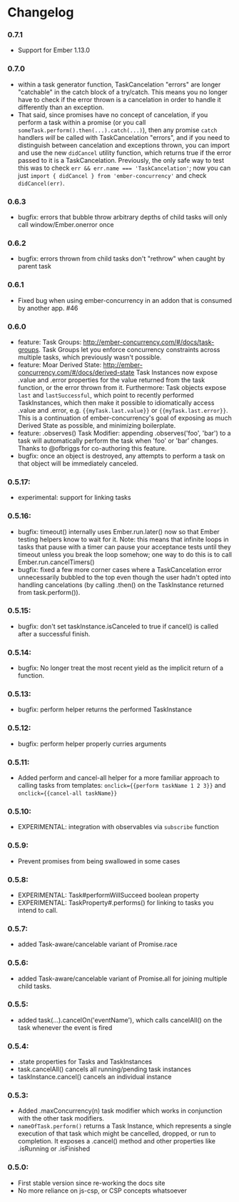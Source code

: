 # Changelog
### 0.7.1
  - Support for Ember 1.13.0

### 0.7.0
  - within a task generator function, TaskCancelation "errors" are
    longer "catchable" in the catch block of a try/catch. This means
    you no longer have to check if the error thrown is a cancelation
    in order to handle it differently than an exception.
  - That said, since promises have no concept of cancelation, if
    you perform a task within a promise (or you call
    `someTask.perform().then(...).catch(...)`), then any promise
    `catch` handlers _will_ be called with TaskCancelation "errors",
    and if you need to distinguish between cancelation and exceptions
    thrown, you can import and use the new `didCancel` utility function,
    which returns true if the error passed to it is a TaskCancelation.
    Previously, the only safe way to test this was to check
    `err && err.name === 'TaskCancelation'`; now you can just
    `import { didCancel } from 'ember-concurrency'` and
    check `didCancel(err)`.

### 0.6.3
  - bugfix: errors that bubble throw arbitrary depths of child tasks
    will only call window/Ember.onerror once

### 0.6.2
  - bugfix: errors thrown from child tasks don't "rethrow" when
    caught by parent task

### 0.6.1
  - Fixed bug when using ember-concurrency in an addon that is consumed
    by another app. #46

### 0.6.0
  - feature: Task Groups: http://ember-concurrency.com/#/docs/task-groups.
    Task Groups let you enforce concurrency constraints across multiple
    tasks, which previously wasn't possible.
  - feature: Moar Derived State: http://ember-concurrency.com/#/docs/derived-state
    Task Instances now expose .value and .error properties for the
    value returned from the task function, or the error thrown from it.
    Furthermore: Task objects expose `last` and `lastSuccessful`, which
    point to recently performed TaskInstances, which then make it
    possible to idiomatically access .value and .error, e.g.
    `{{myTask.last.value}}` or `{{myTask.last.error}}`. This is
    a continuation of ember-concurrency's goal of exposing as
    much Derived State as possible, and minimizing boilerplate.
  - feature: .observes() Task Modifier: appending .observes('foo', 'bar')
    to a task will automatically perform the task when 'foo' or 'bar'
    changes. Thanks to @ofbriggs for co-authoring this feature.
  - bugfix: once an object is destroyed, any attempts to perform
    a task on that object will be immediately canceled.

### 0.5.17:
 - experimental: support for linking tasks

### 0.5.16:
 - bugfix: timeout() internally uses Ember.run.later() now so that
   Ember testing helpers know to wait for it. Note: this means that
   infinite loops in tasks that pause with a timer can pause
   your acceptance tests until they timeout unless you break
   the loop somehow; one way to do this is to call Ember.run.cancelTimers()
 - bugfix: fixed a few more corner cases where a TaskCancelation error
   unnecessarily bubbled to the top even though the user hadn't opted
   into handling cancelations (by calling .then() on the TaskInstance returned
   from task.perform()).

### 0.5.15:
 - bugfix: don't set taskInstance.isCanceled to true if cancel()
   is called after a successful finish.

### 0.5.14:
 - bugfix: No longer treat the most recent yield as the implicit
   return of a function.

### 0.5.13:
 - bugfix: perform helper returns the performed TaskInstance

### 0.5.12:
 - bugfix: perform helper properly curries arguments

### 0.5.11:
 - Added perform and cancel-all helper for a more familiar
   approach to calling tasks from templates:
   `onclick={{perform taskName 1 2 3}}` and
   `onclick={{cancel-all taskName}}`

### 0.5.10:
 - EXPERIMENTAL: integration with observables via `subscribe` function

### 0.5.9:
 - Prevent promises from being swallowed in some cases

### 0.5.8:
 - EXPERIMENTAL: Task#performWillSucceed boolean property
 - EXPERIMENTAL: TaskProperty#.performs() for linking
   to tasks you intend to call.

### 0.5.7:
 - added Task-aware/cancelable variant of Promise.race

### 0.5.6:
 - added Task-aware/cancelable variant of Promise.all for joining multiple
   child tasks.

### 0.5.5:
 - added task(...).cancelOn('eventName'), which calls cancelAll()
   on the task whenever the event is fired

### 0.5.4:
 - .state properties for Tasks and TaskInstances
 - task.cancelAll() cancels all running/pending task instances
 - taskInstance.cancel() cancels an individual instance

### 0.5.3:
 - Added .maxConcurrency(n) task modifier which works in
   conjunction with the other task modifiers.
 - `nameOfTask.perform()` returns a Task Instance, which represents
   a single execution of that task which might be cancelled, dropped,
   or run to completion. It exposes a .cancel() method and other
   properties like .isRunning or .isFinished

### 0.5.0:
 - First stable version since re-working the docs site
 - No more reliance on js-csp, or CSP concepts whatsoever

